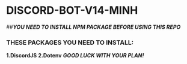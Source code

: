# DISCORD-BOT-V14-MINH 

##***YOU NEED TO INSTALL NPM PACKAGE BEFORE USING THIS REPO***
### **THESE PACKAGES YOU NEED TO INSTALL:**
**1.DiscordJS**
**2.Dotenv**
***GOOD LUCK WITH YOUR PLAN!***
